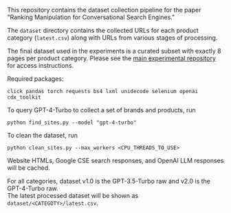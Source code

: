 This repository contains the dataset collection pipeline for the paper "Ranking Manipulation for Conversational Search Engines."

The `dataset` directory contains the collected URLs for each product category (`latest.csv`) along with URLs from various stages of processing.

The final dataset used in the experiments is a curated subset with exactly 8 pages per product category. Please see the [main experimental repository](https://github.com/spfrommer/ranking_manipulation) for access instructions.


Required packages:
```
click pandas torch requests bs4 lxml unidecode selenium openai cdx_toolkit
```

To query GPT-4-Turbo to collect a set of brands and products, run
```
python find_sites.py --model "gpt-4-turbo"
```

To clean the dataset, run
```
python clean_sites.py --max_workers <CPU_THREADS_TO_USE>
```

Website HTMLs, Google CSE search responses, and OpenAI LLM responses will be cached.

For all categories, dataset v1.0 is the GPT-3.5-Turbo raw and v2.0 is the GPT-4-Turbo raw. \
The latest processed dataset will be shown as `dataset/<CATEGOTY>/latest.csv`.
